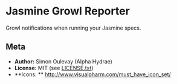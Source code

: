 # Jasmine Growl Reporter

Growl notifications when running your Jasmine specs.

## Meta

* **Author:** Simon Oulevay (Alpha Hydrae)
* **License:** MIT (see [LICENSE.txt](https://raw.github.com/AlphaHydrae/jasmine-growl-reporter/master/LICENSE.txt))
* **Icons: ** http://www.visualpharm.com/must_have_icon_set/
